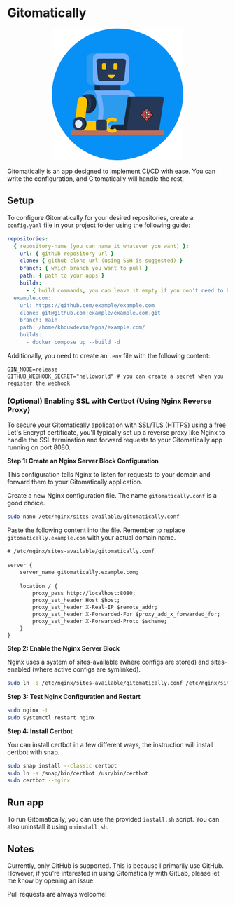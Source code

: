 # Gitomatically

<div align="center">
  <img src="https://github.com/khouwdevin/gitomatically/blob/master/public/gitomatically.png" height="300px"/>
</div>

Gitomatically is an app designed to implement CI/CD with ease. You can write the configuration, and Gitomatically will handle the rest.

## Setup

To configure Gitomatically for your desired repositories, create a `config.yaml` file in your project folder using the following guide:

```yaml
repositories:
  { repository-name (you can name it whatever you want) }:
    url: { github repository url }
    clone: { github clone url (using SSH is suggested) }
    branch: { which branch you want to pull }
    path: { path to your apps }
    builds:
      - { build commands, you can leave it empty if you don't need to build }
  example.com:
    url: https://github.com/example/example.com
    clone: git@github.com:example/example.com.git
    branch: main
    path: /home/khouwdevin/apps/example.com/
    builds:
      - docker compose up --build -d
```

Additionally, you need to create an `.env` file with the following content:

```env
GIN_MODE=release
GITHUB_WEBHOOK_SECRET="helloworld" # you can create a secret when you register the webhook
```

### (Optional) Enabling SSL with Certbot (Using Nginx Reverse Proxy)

To secure your Gitomatically application with SSL/TLS (HTTPS) using a free Let's Encrypt certificate, you'll typically set up a reverse proxy like Nginx to handle the SSL termination and forward requests to your Gitomatically app running on port 8080.

**Step 1: Create an Nginx Server Block Configuration**

This configuration tells Nginx to listen for requests to your domain and forward them to your Gitomatically application.

Create a new Nginx configuration file. The name `gitomatically.conf` is a good choice.

```bash
sudo nano /etc/nginx/sites-available/gitomatically.conf
```

Paste the following content into the file. Remember to replace `gitomatically.example.com` with your actual domain name.

```nginx
# /etc/nginx/sites-available/gitomatically.conf

server {
    server_name gitomatically.example.com;

    location / {
        proxy_pass http://localhost:8080;
        proxy_set_header Host $host;
        proxy_set_header X-Real-IP $remote_addr;
        proxy_set_header X-Forwarded-For $proxy_add_x_forwarded_for;
        proxy_set_header X-Forwarded-Proto $scheme;
    }
}
```

**Step 2: Enable the Nginx Server Block**

Nginx uses a system of sites-available (where configs are stored) and sites-enabled (where active configs are symlinked).

```bash
sudo ln -s /etc/nginx/sites-available/gitomatically.conf /etc/nginx/sites-enabled/gitomatically.conf
```

**Step 3: Test Nginx Configuration and Restart**

```bash
sudo nginx -t
sudo systemctl restart nginx
```

**Step 4: Install Certbot**

You can install certbot in a few different ways, the instruction will install certbot with snap.

```bash
sudo snap install --classic certbot
sudo ln -s /snap/bin/certbot /usr/bin/certbot
sudo certbot --nginx
```

## Run app

To run Gitomatically, you can use the provided `install.sh` script. You can also uninstall it using `uninstall.sh`.

## Notes

Currently, only GitHub is supported. This is because I primarily use GitHub. However, if you're interested in using Gitomatically with GitLab, please let me know by opening an issue.

Pull requests are always welcome!

